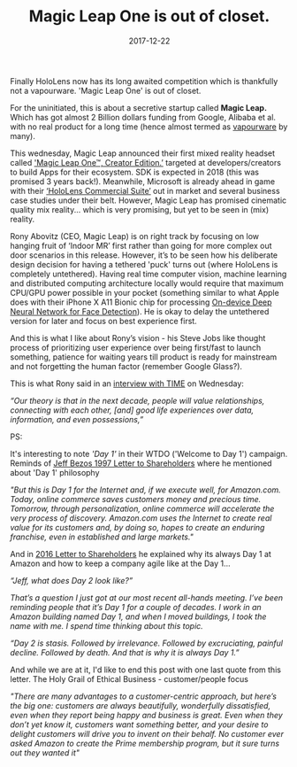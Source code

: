 ﻿---
layout: post
title:  "Magic Leap One is out of closet."
desc: "Finally HoloLens now has its long awaited competition which is thankfully not a vapourware. 'Magic Leap One' is out of closet."
date:   2017-12-22
keywords: [MixReality, MachineLearning, ComputerVision]
categories: [MixReality, MachineLearning, ComputerVision]
tags: [MixReality, MachineLearning, ComputerVision]
icon: icon-html
---

Finally HoloLens now has its long awaited competition which is thankfully not a vapourware. 'Magic Leap One' is out of closet.

For the uninitiated, this is about a secretive startup called **Magic Leap.** Which has got almost 2 Billion dollars funding from Google, Alibaba et al. with no real product for a long time (hence almost termed as [vapourware][1] by many).

This wednesday, Magic Leap announced their first mixed reality headset called ['Magic Leap One™, Creator Edition.’][2] targeted at developers/creators to build Apps for their ecosystem. SDK is expected in 2018 (this was promised 3 years back!). Meanwhile, Microsoft is already ahead in game with their [‘HoloLens Commercial Suite’][3] out in market and several business case studies under their belt. However, Magic Leap has promised cinematic quality mix reality... which is very promising, but yet to be seen in (mix) reality.

Rony Abovitz (CEO, Magic Leap) is on right track by focusing on low hanging fruit of ‘Indoor MR’ first rather than going for more complex out door scenarios in this release. However, it’s to be seen how his deliberate design decision for having a tethered 'puck' turns out (where HoloLens is completely untethered). Having real time computer vision, machine learning and distributed computing architecture locally would require that maximum CPU/GPU power possible in your pocket (something similar to what Apple does with their iPhone X A11 Bionic chip for processing [On-device Deep Neural Network for Face Detection][5]). He is okay to delay the untethered version for later and focus on best experience first.

And this is what I like about Rony’s vision - his Steve Jobs like thought process of prioritizing user experience over being first/fast to launch something, patience for waiting years till product is ready for mainstream and not forgetting the human factor (remember Google Glass?).

This is what Rony said in an [interview with TIME][4] on Wednesday:

_“Our theory is that in the next decade, people will value relationships, connecting with each other, [and] good life experiences over data, information, and even possessions,”_ 

PS: 

It's interesting to note _'Day 1'_ in their  WTDO ('Welcome to Day 1') campaign. Reminds of [Jeff Bezos 1997 Letter to Shareholders][6] where he mentioned about 'Day 1' philosophy  

_"But this is Day 1 for the Internet and, if we execute well, for Amazon.com. Today, online commerce saves customers money and precious time. Tomorrow, through personalization, online commerce will accelerate the very process of discovery. Amazon.com uses the Internet to create real value for its customers and, by doing so, hopes to create an enduring franchise, even in established and large markets."_

And in [2016 Letter to Shareholders][7] he explained why its always Day 1 at Amazon and how to keep a company agile like at the Day 1...

_“Jeff, what does Day 2 look like?”_

_That’s a question I just got at our most recent all-hands meeting. I’ve been reminding people that it’s Day 1 for a couple of decades. I work in an Amazon building named Day 1, and when I moved buildings, I took the name with me. I spend time thinking about this topic._

_“Day 2 is stasis. Followed by irrelevance. Followed by excruciating, painful decline. Followed by death. And that is why it is always Day 1.”_

And while we are at it, I'd like to end this post with one last quote from this letter. The Holy Grail of Ethical Business - customer/people focus

_"There are many advantages to a customer-centric approach, but here’s the big one: customers are always beautifully, wonderfully dissatisfied, even when they report being happy and business is great. Even when they don’t yet know it, customers want something better, and your desire to delight customers will drive you to invent on their behalf. No customer ever asked Amazon to create the Prime membership program, but it sure turns out they wanted it"_



[1]: https://www.vanityfair.com/news/2017/10/magic-leap-raises-500-million
[2]: https://www.magicleap.com/stories/blog/a-small-reveal 
[3]: https://www.microsoft.com/en-us/hololens/commercial-overview 
[4]: http://time.com/5074834/magic-leap-one-rony-abovitz/ 
[5]: https://machinelearning.apple.com/2017/11/16/face-detection.html
[6]: https://drive.google.com/file/d/0BzVmPBUYS4gaYjZSRzRhVkU3MUk/view
[7]: https://www.amazon.com/p/feature/z6o9g6sysxur57t
